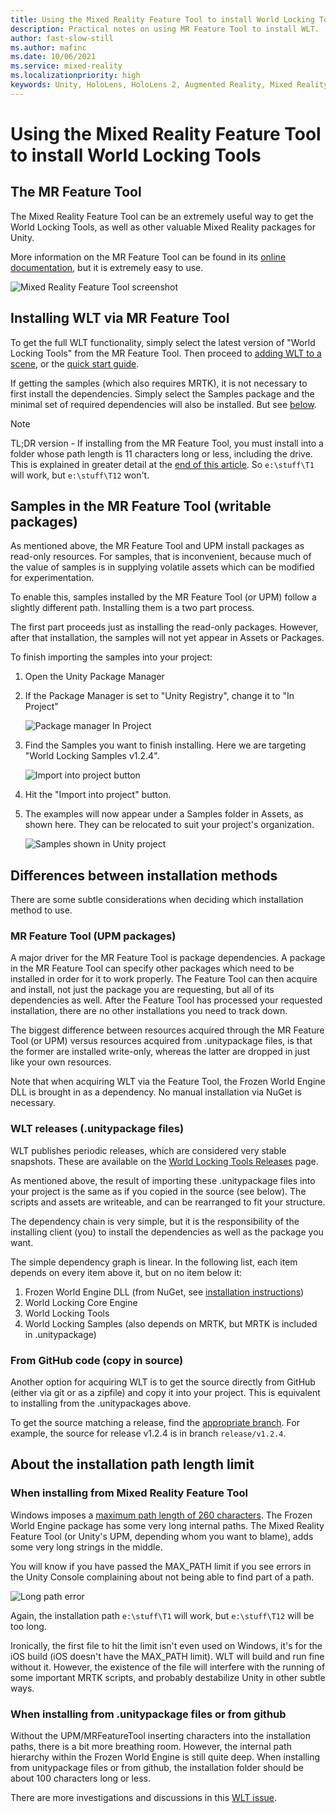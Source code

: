 ```yaml
---
title: Using the Mixed Reality Feature Tool to install World Locking Tools
description: Practical notes on using MR Feature Tool to install WLT.
author: fast-slow-still
ms.author: mafinc
ms.date: 10/06/2021
ms.service: mixed-reality
ms.localizationpriority: high
keywords: Unity, HoloLens, HoloLens 2, Augmented Reality, Mixed Reality, ARCore, ARKit, development, MRTK
---
```


# Using the Mixed Reality Feature Tool to install World Locking Tools

## The MR Feature Tool

The Mixed Reality Feature Tool can be an extremely useful way to get the World Locking Tools, as well as other valuable Mixed Reality packages for Unity.

More information on the MR Feature Tool can be found in its [online documentation](/windows/mixed-reality/develop/unity/welcome-to-mr-feature-tool), but it is extremely easy to use.

![Mixed Reality Feature Tool screenshot](~/Images/Screens/UPMSamples/MRFeatureTool.JPG)

## Installing WLT via MR Feature Tool

To get the full WLT functionality, simply select the latest version of "World Locking Tools" from the MR Feature Tool. Then proceed to [adding WLT to a scene](InitialSetup.md#adding-world-locking-tools-to-a-unity-scene), or the [quick start guide](QuickStart.md).

If getting the samples (which also requires MRTK), it is not necessary to first install the dependencies. Simply select the Samples package and the minimal set of required dependencies will also be installed. But see [below](#samples-in-the-mr-feature-tool-writable-packages).

> [!NOTE]
> TL;DR version - If installing from the MR Feature Tool, you must install into a folder whose path length is 11 characters long or less, including the drive. This is explained in greater detail at the [end of this article](#about-the-installation-path-length-limit). So `e:\stuff\T1` will work, but `e:\stuff\T12` won't.

## Samples in the MR Feature Tool (writable packages)

As mentioned above, the MR Feature Tool and UPM install packages as read-only resources. For samples, that is inconvenient, because much of the value of samples is in supplying volatile assets which can be modified for experimentation.

To enable this, samples installed by the MR Feature Tool (or UPM) follow a slightly different path. Installing them is a two part process.

The first part proceeds just as installing the read-only packages. However, after that installation, the samples will not yet appear in Assets or Packages.

To finish importing the samples into your project:

1. Open the Unity Package Manager

2. If the Package Manager is set to "Unity Registry", change it to "In Project"

    ![Package manager In Project](~/Images/Screens/UPMSamples/InProject.JPG)

3. Find the Samples you want to finish installing. Here we are targeting "World Locking Samples v1.2.4".

    ![Import into project button](~/Images/Screens/UPMSamples/ImportIntoProject.JPG)

4. Hit the "Import into project" button.

5. The examples will now appear under a Samples folder in Assets, as shown here. They can be relocated to suit your project's organization.

    ![Samples shown in Unity project](~/Images/Screens/UPMSamples/Samples.JPG)

## Differences between installation methods

There are some subtle considerations when deciding which installation method to use.

### MR Feature Tool (UPM packages)

A major driver for the MR Feature Tool is package dependencies. A package in the MR Feature Tool can specify other packages which need to be installed in order for it to work properly. The Feature Tool can then acquire and install, not just the package you are requesting, but all of its dependencies as well. After the Feature Tool has processed your requested installation, there are no other installations you need to track down.

The biggest difference between resources acquired through the MR Feature Tool (or UPM) versus resources acquired from .unitypackage files, is that the former are installed write-only, whereas the latter are dropped in just like your own resources.

Note that when acquiring WLT via the Feature Tool, the Frozen World Engine DLL is brought in as a dependency. No manual installation via NuGet is necessary.

### WLT releases (.unitypackage files)

WLT publishes periodic releases, which are considered very stable snapshots. These are available on the [World Locking Tools Releases](https://github.com/microsoft/MixedReality-WorldLockingTools-Unity/releases) page.

As mentioned above, the result of importing these .unitypackage files into your project is the same as if you copied in the source (see below). The scripts and assets are writeable, and can be rearranged to fit your structure.

The dependency chain is very simple, but it is the responsibility of the installing client (you) to install the dependencies as well as the package you want.

The simple dependency graph is linear. In the following list, each item depends on every item above it, but on no item below it:

1. Frozen World Engine DLL (from NuGet, see [installation instructions](InitialSetup.md#frozenworld-engine-installation))
2. World Locking Core Engine
3. World Locking Tools
4. World Locking Samples (also depends on MRTK, but MRTK is included in .unitypackage)

### From GitHub code (copy in source)

Another option for acquiring WLT is to get the source directly from GitHub (either via git or as a zipfile) and copy it into your project. This is equivalent to installing from the .unitypackages above.

To get the source matching a release, find the [appropriate branch](https://github.com/microsoft/MixedReality-WorldLockingTools-Unity/branches). For example, the source for release v1.2.4 is in branch `release/v1.2.4`.

## About the installation path length limit

### When installing from Mixed Reality Feature Tool

Windows imposes a [maximum path length of 260 characters](/windows/win32/fileio/maximum-file-path-limitation?tabs=cmd). The Frozen World Engine package has some very long internal paths. The Mixed Reality Feature Tool (or Unity's UPM, depending whom you want to blame), adds some very long strings in the middle.

You will know if you have passed the MAX_PATH limit if you see errors in the Unity Console complaining about not being able to find part of a path.

![Long path error](~/Images/Screens/LongPathError.PNG)

Again, the installation path `e:\stuff\T1` will work, but `e:\stuff\T12` will be too long.

Ironically, the first file to hit the limit isn't even used on Windows, it's for the iOS build (iOS doesn't have the MAX_PATH limit). WLT will build and run fine without it. However, the existence of the file will interfere with the running of some important MRTK scripts, and probably destabilize Unity in other subtle ways.

### When installing from .unitypackage files or from github

Without the UPM/MRFeatureTool inserting characters into the installation paths, there is a bit more breathing room. However, the internal path hierarchy within the Frozen World Engine is still quite deep. When installing from unitypackage files or from github, the installation folder should be about 100 characters long or less.

There are more investigations and discussions in this [WLT issue](https://github.com/microsoft/MixedReality-WorldLockingTools-Unity/issues/161).
